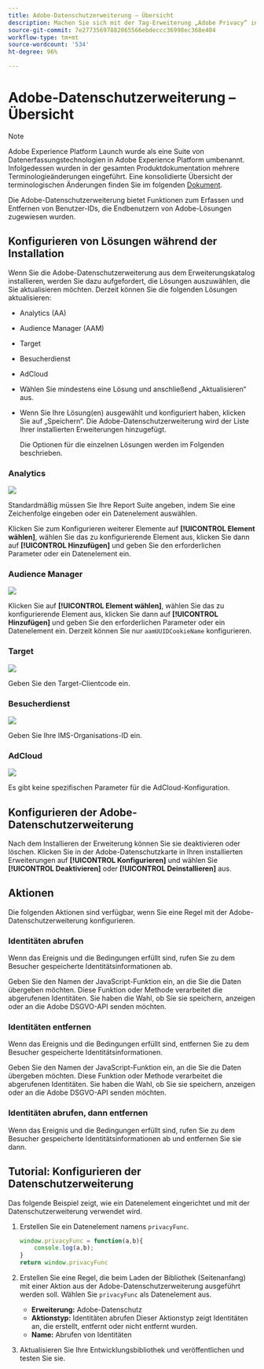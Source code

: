 ```yaml
---
title: Adobe-Datenschutzerweiterung – Übersicht
description: Machen Sie sich mit der Tag-Erweiterung „Adobe Privacy“ in Adobe Experience Platform vertraut.
source-git-commit: 7e27735697882065566ebdeccc36998ec368e404
workflow-type: tm+mt
source-wordcount: '534'
ht-degree: 96%

---
```


# Adobe-Datenschutzerweiterung – Übersicht

>[!NOTE]
>
>Adobe Experience Platform Launch wurde als eine Suite von Datenerfassungstechnologien in Adobe Experience Platform umbenannt. Infolgedessen wurden in der gesamten Produktdokumentation mehrere Terminologieänderungen eingeführt. Eine konsolidierte Übersicht der terminologischen Änderungen finden Sie im folgenden [Dokument](../../../term-updates.md).

Die Adobe-Datenschutzerweiterung bietet Funktionen zum Erfassen und Entfernen von Benutzer-IDs, die Endbenutzern von Adobe-Lösungen zugewiesen wurden.

## Konfigurieren von Lösungen während der Installation

Wenn Sie die Adobe-Datenschutzerweiterung aus dem Erweiterungskatalog installieren, werden Sie dazu aufgefordert, die Lösungen auszuwählen, die Sie aktualisieren möchten. Derzeit können Sie die folgenden Lösungen aktualisieren:

* Analytics (AA)
* Audience Manager (AAM)
* Target
* Besucherdienst
* AdCloud
* Wählen Sie mindestens eine Lösung und anschließend „Aktualisieren“ aus.
* Wenn Sie Ihre Lösung(en) ausgewählt und konfiguriert haben, klicken Sie auf „Speichern“. Die Adobe-Datenschutzerweiterung wird der Liste Ihrer installierten Erweiterungen hinzugefügt.

   Die Optionen für die einzelnen Lösungen werden im Folgenden beschrieben.

### Analytics

![](../../../images/ext-privacy-aa.jpg)

Standardmäßig müssen Sie Ihre Report Suite angeben, indem Sie eine Zeichenfolge eingeben oder ein Datenelement auswählen.

Klicken Sie zum Konfigurieren weiterer Elemente auf **[!UICONTROL Element wählen]**, wählen Sie das zu konfigurierende Element aus, klicken Sie dann auf **[!UICONTROL Hinzufügen]** und geben Sie den erforderlichen Parameter oder ein Datenelement ein.

### Audience Manager

![](../../../images/ext-privacy-aam.jpg)

Klicken Sie auf **[!UICONTROL Element wählen]**, wählen Sie das zu konfigurierende Element aus, klicken Sie dann auf **[!UICONTROL Hinzufügen]** und geben Sie den erforderlichen Parameter oder ein Datenelement ein. Derzeit können Sie nur `aamUUIDCookieName` konfigurieren.

### Target

![](../../../images/ext-privacy-target.jpg)

Geben Sie den Target-Clientcode ein.

### Besucherdienst

![](../../../images/ext-privacy-visitor.jpg)

Geben Sie Ihre IMS-Organisations-ID ein.

### AdCloud

![](../../../images/ext-privacy-adcloud.jpg)

Es gibt keine spezifischen Parameter für die AdCloud-Konfiguration.

## Konfigurieren der Adobe-Datenschutzerweiterung

Nach dem Installieren der Erweiterung können Sie sie deaktivieren oder löschen. Klicken Sie in der Adobe-Datenschutzkarte in Ihren installierten Erweiterungen auf **[!UICONTROL Konfigurieren]** und wählen Sie **[!UICONTROL Deaktivieren]** oder **[!UICONTROL Deinstallieren]** aus.

## Aktionen

Die folgenden Aktionen sind verfügbar, wenn Sie eine Regel mit der Adobe-Datenschutzerweiterung konfigurieren.

### Identitäten abrufen

Wenn das Ereignis und die Bedingungen erfüllt sind, rufen Sie zu dem Besucher gespeicherte Identitätsinformationen ab.

Geben Sie den Namen der JavaScript-Funktion ein, an die Sie die Daten übergeben möchten. Diese Funktion oder Methode verarbeitet die abgerufenen Identitäten. Sie haben die Wahl, ob Sie sie speichern, anzeigen oder an die Adobe DSGVO-API senden möchten.

### Identitäten entfernen

Wenn das Ereignis und die Bedingungen erfüllt sind, entfernen Sie zu dem Besucher gespeicherte Identitätsinformationen.

Geben Sie den Namen der JavaScript-Funktion ein, an die Sie die Daten übergeben möchten. Diese Funktion oder Methode verarbeitet die abgerufenen Identitäten. Sie haben die Wahl, ob Sie sie speichern, anzeigen oder an die Adobe DSGVO-API senden möchten.

### Identitäten abrufen, dann entfernen

Wenn das Ereignis und die Bedingungen erfüllt sind, rufen Sie zu dem Besucher gespeicherte Identitätsinformationen ab und entfernen Sie sie dann.

## Tutorial: Konfigurieren der Datenschutzerweiterung

Das folgende Beispiel zeigt, wie ein Datenelement eingerichtet und mit der Datenschutzerweiterung verwendet wird.

1. Erstellen Sie ein Datenelement namens `privacyFunc`.

   ```JavaScript
   window.privacyFunc = function(a,b){
       console.log(a,b);
   }
   return window.privacyFunc
   ```

1. Erstellen Sie eine Regel, die beim Laden der Bibliothek (Seitenanfang) mit einer Aktion aus der Adobe-Datenschutzerweiterung ausgeführt werden soll. Wählen Sie `privacyFunc` als Datenelement aus.

   * **Erweiterung:** Adobe-Datenschutz
   * **Aktionstyp:** Identitäten abrufen
Dieser Aktionstyp zeigt Identitäten an, die erstellt, entfernt oder nicht entfernt wurden.
   * **Name:** Abrufen von Identitäten

1. Aktualisieren Sie Ihre Entwicklungsbibliothek und veröffentlichen und testen Sie sie.
